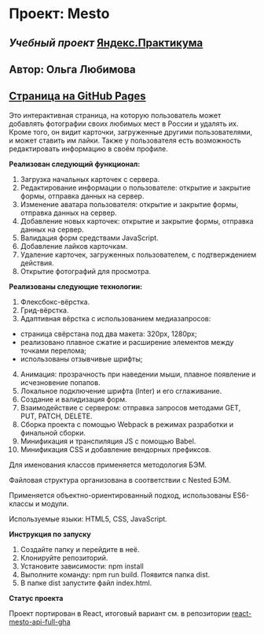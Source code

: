 # **Проект: Mesto**

## _Учебный проект_ [Яндекс.Практикума](https://practicum.yandex.ru/)

## Автор: Ольга Любимова

## [Страница на GitHub Pages](https://aelia5.github.io/mesto/)

Это интерактивная страница, на которую пользователь может добавлять фотографии своих любимых мест в России и удалять их. Кроме того, он видит карточки, загруженные другими пользователями, и может ставить им лайки. Также у пользователя есть возможность редактировать информацию в своём профиле.

**Реализован следующий функционал:**

1. Загрузка начальных карточек с сервера.
2. Редактирование информации о пользователе: открытие и закрытие формы, отправка данных на сервер.
3. Изменение аватара пользователя: открытие и закрытие формы, отправка данных на сервер.
4. Добавление новых карточек: открытие и закрытие формы, отправка данных на сервер.
5. Валидация форм средствами JavaScript.
6. Добавление лайков карточкам.
7. Удаление карточек, загруженных пользователем, с подтверждением действия.
8. Открытие фотографий для просмотра.

**Реализованы следующие технологии:**

1. Флексбокс-вёрстка.
2. Грид-вёрстка.
3. Адаптивная вёрстка с использованием медиазапросов:

- страница свёрстана под два макета: 320px, 1280px;
- реализовано плавное сжатие и расширение элементов между точками перелома;
- использованы отзывчивые шрифты;

4. Анимация: прозрачность при наведении мыши, плавное появление и исчезновение попапов.
5. Локальное подключение шрифта (Inter) и его сглаживание.
6. Создание и валидизация форм.
7. Взаимодействие с сервером: отправка запросов методами GET, PUT, PATCH, DELETE.
8. Сборка проекта с помощью Webpack в режимах разработки и финальной сборки.
9. Минификация и транспиляция JS с помощью Babel.
10. Минификация CSS и добавление вендорных префиксов.

Для именования классов применяется методология БЭМ.

Файловая структура организована в соответствии с Nested БЭМ.

Применяется объектно-ориентированный подход, использованы ES6-классы и модули.

Используемые языки: HTML5, CSS, JavaScript.

**Инструкция по запуску**

1. Создайте папку и перейдите в неё.
2. Клонируйте репозиторий.
3. Установите зависимости: npm install
4. Выполните команду: npm run build. Появится папка dist.
5. В папке dist запустите файл index.html.

**Статус проекта**

Проект портирован в React, итоговый вариант см. в репозитории [react-mesto-api-full-gha](https://github.com/Aelia5/react-mesto-api-full-gha)
